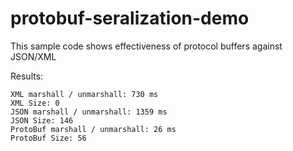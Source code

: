 # protobuf-seralization-demo
This sample code shows effectiveness of protocol buffers against JSON/XML

Results:

```
XML marshall / unmarshall: 730 ms
XML Size: 0
JSON marshall / unmarshall: 1359 ms
JSON Size: 146
ProtoBuf marshall / unmarshall: 26 ms
ProtoBuf Size: 56
```
